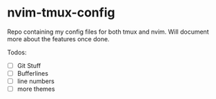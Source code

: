 # nvim-tmux-config

Repo containing my config files for both tmux and nvim. Will document more about the features once done.

Todos: 
- [ ] Git Stuff
- [ ] Bufferlines
- [ ] line numbers
- [ ] more themes
